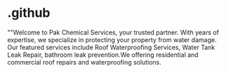 # .github
""Welcome to Pak Chemical Services, your trusted partner. With years of expertise, we specialize in protecting your property from water damage. Our featured services include Roof Waterproofing Services, Water Tank Leak Repair, bathroom leak prevention.We offering residential and commercial roof repairs and waterproofing solutions.
